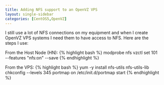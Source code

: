 ```yaml
---
title: Adding NFS support to an OpenVZ VPS
layout: single-sidebar
categories: [CentOS5,OpenVZ]
---
```


I still use a lot of NFS connections on my equipment and when I create OpenVZ VPS systems I need them to have access to NFS.  Here are the steps I use:

From the Host Node (HN):
{% highlight bash %}
modprobe nfs
vzctl set 101 --features "nfs:on" --save
{% endhighlight %}

From the VPS:
{% highlight bash %}
yum -y install nfs-utils nfs-utils-lib
chkconfig --levels 345 portmap on
/etc/init.d/portmap start
{% endhighlight %}